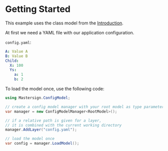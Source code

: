 # Getting Started

This example uses the class model from the [Introduction](intro.md).

At first we need a YAML file with our application configuration.

`config.yaml`:

```yaml
A: Value A
B: Value B
Child:
  X: 100
  Ys:
    a: 1
    b: 2
```

To load the model once, use the following code:

```cs
using Mastersign.ConfigModel;

// create a config model manager with your root model as type parameter
var manager = new ConfigModelManager<RootModel>();

// if a relative path is given for a layer,
// it is combined with the current working directory
manager.AddLayer("config.yaml");

// load the model once
var config = manager.LoadModel();
```
